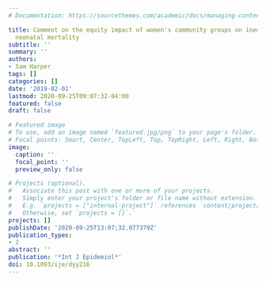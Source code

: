 ```yaml
---
# Documentation: https://sourcethemes.com/academic/docs/managing-content/

title: Comment on the equity impact of women's community groups on inequalities in
  neonatal mortality
subtitle: ''
summary: ''
authors:
- Sam Harper
tags: []
categories: []
date: '2019-02-01'
lastmod: 2020-09-25T09:07:32-04:00
featured: false
draft: false

# Featured image
# To use, add an image named `featured.jpg/png` to your page's folder.
# Focal points: Smart, Center, TopLeft, Top, TopRight, Left, Right, BottomLeft, Bottom, BottomRight.
image:
  caption: ''
  focal_point: ''
  preview_only: false

# Projects (optional).
#   Associate this post with one or more of your projects.
#   Simply enter your project's folder or file name without extension.
#   E.g. `projects = ["internal-project"]` references `content/project/deep-learning/index.md`.
#   Otherwise, set `projects = []`.
projects: []
publishDate: '2020-09-25T13:07:32.077379Z'
publication_types:
- 2
abstract: ''
publication: '*Int J Epidemiol*'
doi: 10.1093/ije/dyy216
---
```

